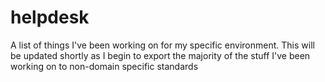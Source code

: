 # helpdesk
A list of things I've been working on for my specific environment. This will be updated shortly as I begin to export the majority of the stuff I've been working on to non-domain specific standards
